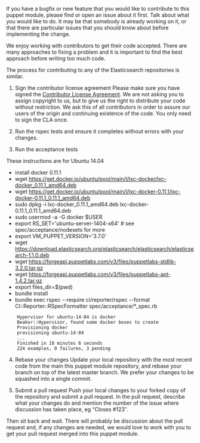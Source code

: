 If you have a bugfix or new feature that you would like to contribute to this puppet module, please find or open an issue about it first. Talk about what you would like to do. It may be that somebody is already working on it, or that there are particular issues that you should know about before implementing the change.

We enjoy working with contributors to get their code accepted. There are many approaches to fixing a problem and it is important to find the best approach before writing too much code.

The process for contributing to any of the Elasticsearch repositories is similar.

1. Sign the contributor license agreement
Please make sure you have signed the [Contributor License Agreement](http://www.elasticsearch.org/contributor-agreement/). We are not asking you to assign copyright to us, but to give us the right to distribute your code without restriction. We ask this of all contributors in order to assure our users of the origin and continuing existence of the code. You only need to sign the CLA once.

2. Run the rspec tests and ensure it completes without errors with your changes.

3. Run the acceptance tests

These instructions are for Ubuntu 14.04

* install docker 0.11.1 
 * wget https://get.docker.io/ubuntu/pool/main/l/lxc-docker/lxc-docker_0.11.1_amd64.deb
 * wget https://get.docker.io/ubuntu/pool/main/l/lxc-docker-0.11.1/lxc-docker-0.11.1_0.11.1_amd64.deb
 * sudo dpkg -i lxc-docker_0.11.1_amd64.deb lxc-docker-0.11.1_0.11.1_amd64.deb
 * sudo usermod -a -G docker $USER
* export RS_SET='ubuntu-server-1404-x64' # see spec/acceptance/nodesets for more
* export VM_PUPPET_VERSION='3.7.0'
* wget https://download.elasticsearch.org/elasticsearch/elasticsearch/elasticsearch-1.1.0.deb
* wget https://forgeapi.puppetlabs.com/v3/files/puppetlabs-stdlib-3.2.0.tar.gz
* wget https://forgeapi.puppetlabs.com/v3/files/puppetlabs-apt-1.4.2.tar.gz
* export files_dir=$(pwd)
* bundle install
* bundle exec rspec --require ci/reporter/rspec --format CI::Reporter::RSpecFormatter spec/acceptance/*_spec.rb

```
    Hypervisor for ubuntu-14-04 is docker
    Beaker::Hypervisor, found some docker boxes to create
    Provisioning docker
    provisioning ubuntu-14-04
    ...
    Finished in 18 minutes 6 seconds
    224 examples, 0 failures, 3 pending
```

4. Rebase your changes
Update your local repository with the most recent code from the main this puppet module repository, and rebase your branch on top of the latest master branch. We prefer your changes to be squashed into a single commit.

5. Submit a pull request
Push your local changes to your forked copy of the repository and submit a pull request. In the pull request, describe what your changes do and mention the number of the issue where discussion has taken place, eg “Closes #123″.

Then sit back and wait. There will probably be discussion about the pull request and, if any changes are needed, we would love to work with you to get your pull request merged into this puppet module.
